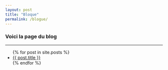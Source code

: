 ```yaml
---
layout: post
title: "Bloque"
permalink: /blogue/
---
```


### Voici la page du blog
<hr>
    <section class="container"></section>
        <ul>
            {% for post in site.posts %}
            <li>
                <a href="{{ post.url }}">{{ post.title }}</a>
            </li>
            {% endfor %}
        </ul>
    </section>
